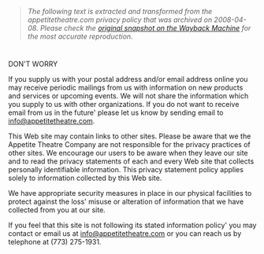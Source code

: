 > *The following text is extracted and transformed from the appetitetheatre.com privacy policy that was archived on 2008-04-08. Please check the [original snapshot on the Wayback Machine](https://web.archive.org/web/20080408073434id_/http%3A//www.appetitetheatre.com/privacy) for the most accurate reproduction.*

# 

DON'T WORRY

If you supply us with your postal address and/or email address online you may receive periodic mailings from us with information on new products and services or upcoming events. We will not share the information which you supply to us with other organizations. If you do not want to receive email from us in the future' please let us know by sending email to info@appetitetheatre.com. 

This Web site may contain links to other sites. Please be aware that we the Appetite Theatre Company are not responsible for the privacy practices of other sites. We encourage our users to be aware when they leave our site and to read the privacy statements of each and every Web site that collects personally identifiable information. This privacy statement policy applies solely to information collected by this Web site.

We have appropriate security measures in place in our physical facilities to protect against the loss' misuse or alteration of information that we have collected from you at our site.

If you feel that this site is not following its stated information policy' you may contact or email us at info@appetitetheatre.com or you can reach us by telephone at (773) 275-1931.
